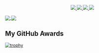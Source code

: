 <p align="center">
  <a href="https://twitter.com/evilsocket">
    <img src="https://img.shields.io/twitter/follow/evilsocket?style=for-the-badge&label=%40evilsocket&logo=twitter&logoColor=00AEFF&labelColor=black&color=7fff00">
  </a>
  <a href="https://www.linkedin.com/in/simonemargaritelli/">
    <img src="https://img.shields.io/badge/-simone%20margaritelli-blue?style=for-the-badge&logo=Linkedin&logoColor=00AEFF&labelColor=black&color=black">
  </a>
  <a href="mailto:evilsocket@gmail.com">
    <img src="https://img.shields.io/badge/evilsocket@gmail.com-0078D4?style=for-the-badge&logo=Microsoft-Outlook&logoColor=00AEFF&labelColor=black&color=black">
  </a>
  <a href="https://keybase.io/evilsocket">
    <img src="https://img.shields.io/keybase/pgp/evilsocket?style=for-the-badge&logoColor=00AEFF&labelColor=black&color=7fff00">
  </a>
</p>

<a href="https://github.com/evilsocket">
  <img align="center" src="https://github-readme-stats.vercel.app/api?username=evilsocket&count_private=true&show_icons=true&theme=chartreuse-dark" />
</a>
<a href="https://github.com/evilsocket">
  <img align="center" src="https://github-readme-stats.vercel.app/api/top-langs/?username=evilsocket&layout=compact&theme=chartreuse-dark&langs_count=8" />
</a>

## My GitHub Awards

[![trophy](https://github-profile-trophy.vercel.app/?username=evilsocket&column=7&margin-w=15&margin-h=15)](https://github.com/ryo-ma/github-profile-trophy)

